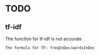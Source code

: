 TODO
===============

tf-idf
-----------------------
The function for tf-idf is not accurate 

```
The formula for TF: freqInDoc/wordsInDoc
```

